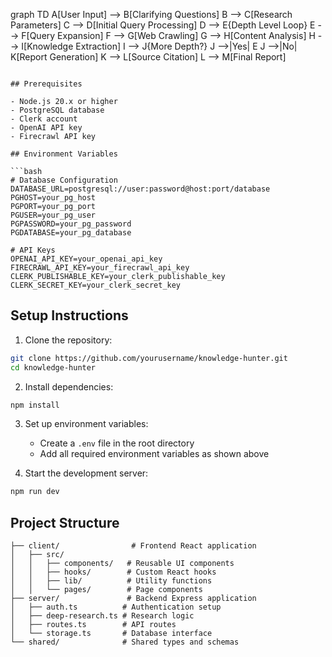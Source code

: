 graph TD
    A[User Input] --> B[Clarifying Questions]
    B --> C[Research Parameters]
    C --> D[Initial Query Processing]
    D --> E{Depth Level Loop}
    E --> F[Query Expansion]
    F --> G[Web Crawling]
    G --> H[Content Analysis]
    H --> I[Knowledge Extraction]
    I --> J{More Depth?}
    J -->|Yes| E
    J -->|No| K[Report Generation]
    K --> L[Source Citation]
    L --> M[Final Report]
```

## Prerequisites

- Node.js 20.x or higher
- PostgreSQL database
- Clerk account
- OpenAI API key
- Firecrawl API key

## Environment Variables

```bash
# Database Configuration
DATABASE_URL=postgresql://user:password@host:port/database
PGHOST=your_pg_host
PGPORT=your_pg_port
PGUSER=your_pg_user
PGPASSWORD=your_pg_password
PGDATABASE=your_pg_database

# API Keys
OPENAI_API_KEY=your_openai_api_key
FIRECRAWL_API_KEY=your_firecrawl_api_key
CLERK_PUBLISHABLE_KEY=your_clerk_publishable_key
CLERK_SECRET_KEY=your_clerk_secret_key
```

## Setup Instructions

1. Clone the repository:
```bash
git clone https://github.com/yourusername/knowledge-hunter.git
cd knowledge-hunter
```

2. Install dependencies:
```bash
npm install
```

3. Set up environment variables:
   - Create a `.env` file in the root directory
   - Add all required environment variables as shown above

4. Start the development server:
```bash
npm run dev
```

## Project Structure

```
├── client/                # Frontend React application
│   ├── src/
│   │   ├── components/   # Reusable UI components
│   │   ├── hooks/        # Custom React hooks
│   │   ├── lib/          # Utility functions
│   │   └── pages/        # Page components
├── server/               # Backend Express application
│   ├── auth.ts          # Authentication setup
│   ├── deep-research.ts # Research logic
│   ├── routes.ts        # API routes
│   └── storage.ts       # Database interface
└── shared/              # Shared types and schemas